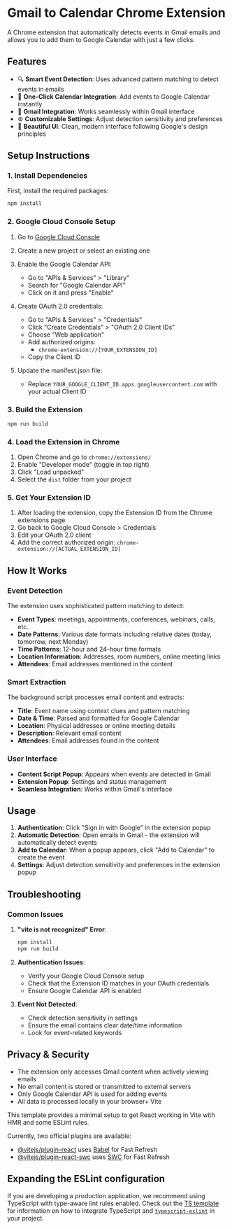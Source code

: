 # Gmail to Calendar Chrome Extension

A Chrome extension that automatically detects events in Gmail emails and allows you to add them to Google Calendar with just a few clicks.

## Features

- 🔍 **Smart Event Detection**: Uses advanced pattern matching to detect events in emails
- 📅 **One-Click Calendar Integration**: Add events to Google Calendar instantly
- 🎯 **Gmail Integration**: Works seamlessly within Gmail interface
- ⚙️ **Customizable Settings**: Adjust detection sensitivity and preferences
- 🎨 **Beautiful UI**: Clean, modern interface following Google's design principles

## Setup Instructions

### 1. Install Dependencies

First, install the required packages:

```bash
npm install
```

### 2. Google Cloud Console Setup

1. Go to [Google Cloud Console](https://console.cloud.google.com/)
2. Create a new project or select an existing one
3. Enable the Google Calendar API:
   - Go to "APIs & Services" > "Library"
   - Search for "Google Calendar API"
   - Click on it and press "Enable"

4. Create OAuth 2.0 credentials:
   - Go to "APIs & Services" > "Credentials"
   - Click "Create Credentials" > "OAuth 2.0 Client IDs"
   - Choose "Web application"
   - Add authorized origins:
     - `chrome-extension://[YOUR_EXTENSION_ID]`
   - Copy the Client ID

5. Update the manifest.json file:
   - Replace `YOUR_GOOGLE_CLIENT_ID.apps.googleusercontent.com` with your actual Client ID

### 3. Build the Extension

```bash
npm run build
```

### 4. Load the Extension in Chrome

1. Open Chrome and go to `chrome://extensions/`
2. Enable "Developer mode" (toggle in top right)
3. Click "Load unpacked"
4. Select the `dist` folder from your project

### 5. Get Your Extension ID

1. After loading the extension, copy the Extension ID from the Chrome extensions page
2. Go back to Google Cloud Console > Credentials
3. Edit your OAuth 2.0 client
4. Add the correct authorized origin: `chrome-extension://[ACTUAL_EXTENSION_ID]`

## How It Works

### Event Detection

The extension uses sophisticated pattern matching to detect:

- **Event Types**: meetings, appointments, conferences, webinars, calls, etc.
- **Date Patterns**: Various date formats including relative dates (today, tomorrow, next Monday)
- **Time Patterns**: 12-hour and 24-hour time formats
- **Location Information**: Addresses, room numbers, online meeting links
- **Attendees**: Email addresses mentioned in the content

### Smart Extraction

The background script processes email content and extracts:

- **Title**: Event name using context clues and pattern matching
- **Date & Time**: Parsed and formatted for Google Calendar
- **Location**: Physical addresses or online meeting details
- **Description**: Relevant email content
- **Attendees**: Email addresses found in the content

### User Interface

- **Content Script Popup**: Appears when events are detected in Gmail
- **Extension Popup**: Settings and status management
- **Seamless Integration**: Works within Gmail's interface

## Usage

1. **Authentication**: Click "Sign in with Google" in the extension popup
2. **Automatic Detection**: Open emails in Gmail - the extension will automatically detect events
3. **Add to Calendar**: When a popup appears, click "Add to Calendar" to create the event
4. **Settings**: Adjust detection sensitivity and preferences in the extension popup

## Troubleshooting

### Common Issues

1. **"vite is not recognized" Error**:
   ```bash
   npm install
   npm run build
   ```

2. **Authentication Issues**:
   - Verify your Google Cloud Console setup
   - Check that the Extension ID matches in your OAuth credentials
   - Ensure Google Calendar API is enabled

3. **Event Not Detected**:
   - Check detection sensitivity in settings
   - Ensure the email contains clear date/time information
   - Look for event-related keywords

## Privacy & Security

- The extension only accesses Gmail content when actively viewing emails
- No email content is stored or transmitted to external servers
- Only Google Calendar API is used for adding events
- All data is processed locally in your browser+ Vite

This template provides a minimal setup to get React working in Vite with HMR and some ESLint rules.

Currently, two official plugins are available:

- [@vitejs/plugin-react](https://github.com/vitejs/vite-plugin-react/blob/main/packages/plugin-react) uses [Babel](https://babeljs.io/) for Fast Refresh
- [@vitejs/plugin-react-swc](https://github.com/vitejs/vite-plugin-react/blob/main/packages/plugin-react-swc) uses [SWC](https://swc.rs/) for Fast Refresh

## Expanding the ESLint configuration

If you are developing a production application, we recommend using TypeScript with type-aware lint rules enabled. Check out the [TS template](https://github.com/vitejs/vite/tree/main/packages/create-vite/template-react-ts) for information on how to integrate TypeScript and [`typescript-eslint`](https://typescript-eslint.io) in your project.
